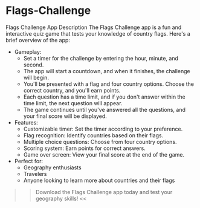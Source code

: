 # Flags-Challenge
Flags Challenge App Description The Flags Challenge app is a fun and interactive quiz game that tests your knowledge of country flags. Here's a brief overview of the app:
* Gameplay:
  - Set a timer for the challenge by entering the hour, minute, and second.
  - The app will start a countdown, and when it finishes, the challenge will begin.
  - You'll be presented with a flag and four country options. Choose the correct country, and you'll earn points.
  - Each question has a time limit, and if you don't answer within the time limit, the next question will appear.
  - The game continues until you've answered all the questions, and your final score will be displayed.
* Features:
  - Customizable timer: Set the timer according to your preference.
  - Flag recognition: Identify countries based on their flags.
  - Multiple choice questions: Choose from four country options.
  - Scoring system: Earn points for correct answers.
  - Game over screen: View your final score at the end of the game.
* Perfect for:
  - Geography enthusiasts
  - Travelers
  - Anyone looking to learn more about countries and their flags
>> Download the Flags Challenge app today and test your geography skills! <<
